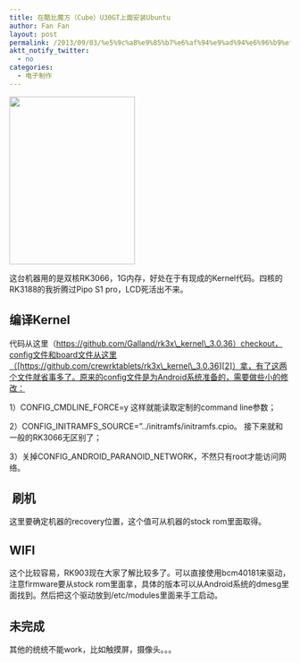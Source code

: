 ```yaml
---
title: 在酷比魔方（Cube）U30GT上面安装Ubuntu
author: Fan Fan
layout: post
permalink: /2013/09/03/%e5%9c%a8%e9%85%b7%e6%af%94%e9%ad%94%e6%96%b9%ef%bc%88cube%ef%bc%89u30gt%e4%b8%8a%e9%9d%a2%e5%ae%89%e8%a3%85ubuntu/
aktt_notify_twitter:
  - no
categories:
  - 电子制作
---
```

[<img class="alignnone size-medium wp-image-1452" title="IMG_20130830_134340" src="http://fkpwolf.net/WordPress/wp-content/uploads/2013/09/IMG_20130830_134340-225x300.jpg" alt="" width="225" height="300" />][1]

这台机器用的是双核RK3066，1G内存，好处在于有现成的Kernel代码。四核的RK3188的我折腾过Pipo S1 pro，LCD死活出不来。

## 编译Kernel

代码从这里（https://github.com/Galland/rk3x\_kernel\_3.0.36）checkout，config文件和board文件从这里（[https://github.com/crewrktablets/rk3x\_kernel\_3.0.36][2]）拿，有了这两个文件就省事多了。原来的config文件是为Android系统准备的，需要做些小的修改：

1）CONFIG\_CMDLINE\_FORCE=y 这样就能读取定制的command line参数；

2）CONFIG\_INITRAMFS\_SOURCE=&#8221;../initramfs/initramfs.cpio。 接下来就和一般的RK3066无区别了；

3）关掉CONFIG\_ANDROID\_PARANOID_NETWORK，不然只有root才能访问网络。

##  刷机

这里要确定机器的recovery位置，这个值可从机器的stock rom里面取得。

## WIFI

这个比较容易，RK903现在大家了解比较多了。可以直接使用bcm40181来驱动，注意firmware要从stock rom里面拿，具体的版本可以从Android系统的dmesg里面找到。然后把这个驱动放到/etc/modules里面来手工启动。

## 未完成

其他的统统不能work，比如触摸屏，摄像头。。。

 [1]: http://fkpwolf.net/WordPress/wp-content/uploads/2013/09/IMG_20130830_134340.jpg
 [2]: https://github.com/crewrktablets/rk3x_kernel_3.0.36